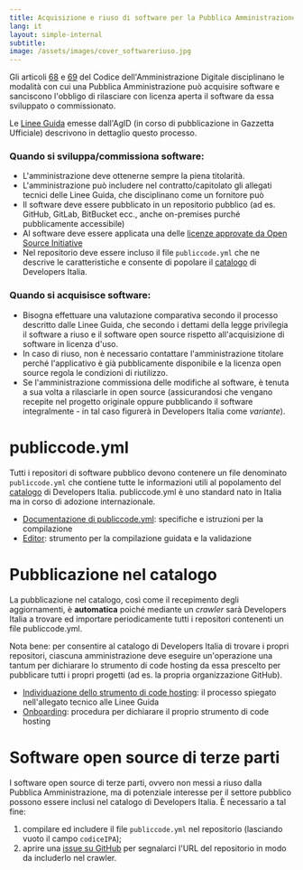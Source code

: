 ```yaml
---
title: Acquisizione e riuso di software per la Pubblica Amministrazione
lang: it
layout: simple-internal
subtitle:
image: /assets/images/cover_softwareriuso.jpg
---
```


Gli articoli [68](https://docs.italia.it/italia/piano-triennale-ict/codice-amministrazione-digitale-docs/it/v2017-12-13/_rst/capo6_art68.html) e [69](https://docs.italia.it/italia/piano-triennale-ict/codice-amministrazione-digitale-docs/it/v2017-12-13/_rst/capo6_art69.html) del Codice dell'Amministrazione Digitale disciplinano le modalità con cui una Pubblica Amministrazione può acquisire software e sanciscono l'obbligo di rilasciare con licenza aperta il software da essa sviluppato o commissionato.

Le [Linee Guida](https://docs.italia.it/AgID/linee-guida-riuso-software/lg-acquisizione-e-riuso-software-per-pa-docs/it/bozza/) emesse dall'AgID (in corso di pubblicazione in Gazzetta Ufficiale) descrivono in dettaglio questo processo.

### Quando si sviluppa/commissiona software:

- L'amministrazione deve ottenerne sempre la piena titolarità.
- L'amministrazione può includere nel contratto/capitolato gli allegati tecnici delle Linee Guida, che disciplinano come un fornitore può 
- Il software deve essere pubblicato in un repositorio pubblico (ad es. GitHub, GitLab, BitBucket ecc., anche on-premises purché pubblicamente accessibile)
- Al software deve essere applicata una delle [licenze approvate da Open Source Initiative](https://opensource.org/licenses)
- Nel repositorio deve essere incluso il file `publiccode.yml` che ne descrive le caratteristiche e consente di popolare il [catalogo](/it/software) di Developers Italia.

### Quando si acquisisce software:

- Bisogna effettuare una valutazione comparativa secondo il processo descritto dalle Linee Guida, che secondo i dettami della legge privilegia il software a riuso e il software open source rispetto all'acquisizione di software in licenza d'uso.
- In caso di riuso, non è necessario contattare l'amministrazione titolare perché l'applicativo è già pubblicamente disponibile e la licenza open source regola le condizioni di riutilizzo.
- Se l'amministrazione commissiona delle modifiche al software, è tenuta a sua volta a rilasciarle in open source (assicurandosi che vengano recepite nel progetto originale oppure pubblicando il software integralmente - in tal caso figurerà in Developers Italia come *variante*).

# publiccode.yml

Tutti i repositori di software pubblico devono contenere un file denominato `publiccode.yml` che contiene tutte le informazioni utili al popolamento del [catalogo](/it/software) di Developers Italia. publiccode.yml è uno standard nato in Italia ma in corso di adozione internazionale.

- [Documentazione di publiccode.yml](https://docs.italia.it/italia/developers-italia/publiccodeyml/it/master/): specifiche e istruzioni per la compilazione
- [Editor](https://publiccode-editor.developers.italia.it/): strumento per la compilazione guidata e la validazione

# Pubblicazione nel catalogo

La pubblicazione nel catalogo, così come il recepimento degli aggiornamenti, è **automatica** poiché mediante un *crawler* sarà Developers Italia a trovare ed importare periodicamente tutti i repositori contenenti un file publiccode.yml.

Nota bene: per consentire al catalogo di Developers Italia di trovare i propri repositori, ciascuna amministrazione deve eseguire un'operazione una tantum per dichiarare lo strumento di code hosting da essa prescelto per pubblicare tutti i propri progetti (ad es. la propria organizzazione GitHub).

- [Individuazione dello strumento di code hosting](https://docs.italia.it/AgID/linee-guida-riuso-software/lg-acquisizione-e-riuso-software-per-pa-docs/it/bozza/attachments/allegato-b-guida-alla-pubblicazione-open-source-di-software-realizzato-per-la-pa.html#individuazione-dello-strumento-di-code-hosting): il processo spiegato nell'allegato tecnico alle Linee Guida
- [Onboarding](https://onboarding.developers.italia.it/): procedura per dichiarare il proprio strumento di code hosting

# Software open source di terze parti

I software open source di terze parti, ovvero non messi a riuso dalla Pubblica Amministrazione, ma di potenziale interesse per il settore pubblico possono essere inclusi nel catalogo di Developers Italia. È necessario a tal fine:

1. compilare ed includere il file `publiccode.yml` nel repositorio (lasciando vuoto il campo `codiceIPA`);
2. aprire una [issue su GitHub](https://github.com/italia/developers-italia-backend/issues) per segnalarci l'URL del repositorio in modo da includerlo nel crawler.
